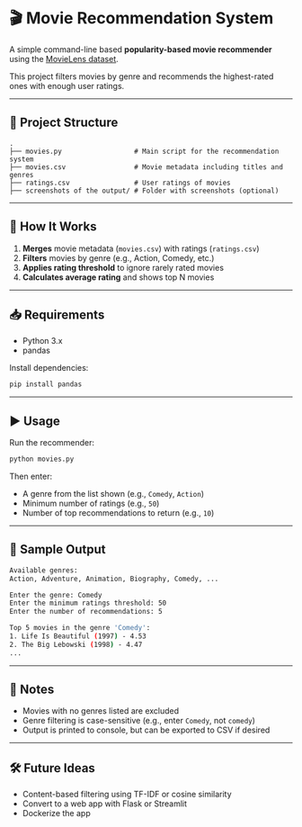 
# 🎬 Movie Recommendation System

A simple command-line based **popularity-based movie recommender** using the [MovieLens dataset](https://grouplens.org/datasets/movielens/).

This project filters movies by genre and recommends the highest-rated ones with enough user ratings.

---

## 📂 Project Structure

```
.
├── movies.py                  # Main script for the recommendation system
├── movies.csv                 # Movie metadata including titles and genres
├── ratings.csv                # User ratings of movies
├── screenshots of the output/ # Folder with screenshots (optional)
```

---

## 🚀 How It Works

1. **Merges** movie metadata (`movies.csv`) with ratings (`ratings.csv`)
2. **Filters** movies by genre (e.g., Action, Comedy, etc.)
3. **Applies rating threshold** to ignore rarely rated movies
4. **Calculates average rating** and shows top N movies

---

## 📥 Requirements

- Python 3.x
- pandas

Install dependencies:

```bash
pip install pandas
```

---

## ▶️ Usage

Run the recommender:

```bash
python movies.py
```

Then enter:
- A genre from the list shown (e.g., `Comedy`, `Action`)
- Minimum number of ratings (e.g., `50`)
- Number of top recommendations to return (e.g., `10`)

---

## 📸 Sample Output

```bash
Available genres:
Action, Adventure, Animation, Biography, Comedy, ...

Enter the genre: Comedy
Enter the minimum ratings threshold: 50
Enter the number of recommendations: 5

Top 5 movies in the genre 'Comedy':
1. Life Is Beautiful (1997) - 4.53
2. The Big Lebowski (1998) - 4.47
...
```

---

## 📌 Notes

- Movies with no genres listed are excluded
- Genre filtering is case-sensitive (e.g., enter `Comedy`, not `comedy`)
- Output is printed to console, but can be exported to CSV if desired

---

## 🛠 Future Ideas

- Content-based filtering using TF-IDF or cosine similarity
- Convert to a web app with Flask or Streamlit
- Dockerize the app
